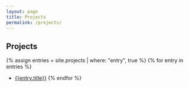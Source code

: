 ```yaml
---
layout: page
title: Projects
permalink: /projects/
---
```


## Projects

{% assign entries = site.projects | where: "entry", true %}
{% for entry in entries %}
* [{{entry.title}}]({{entry.url}})
{% endfor %}


